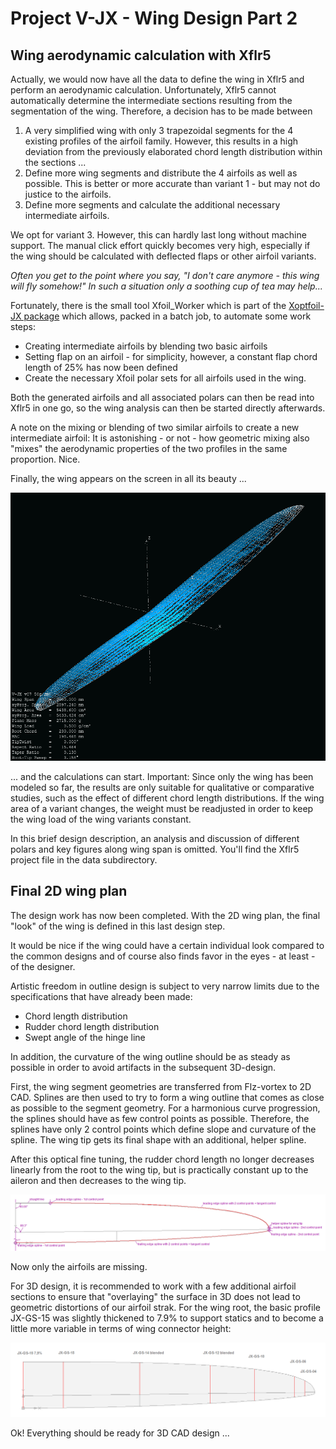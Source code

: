 # Project V-JX - Wing Design Part 2

## Wing aerodynamic calculation with Xflr5

Actually, we would now have all the data to define the wing in Xflr5 and perform an aerodynamic calculation. Unfortunately, Xflr5 cannot automatically determine the intermediate sections resulting from the segmentation of the wing. Therefore, a decision has to be made between 

1.	A very simplified wing with only 3 trapezoidal segments for the 4 existing profiles of the airfoil family. However, this results in a high deviation from the previously elaborated chord length distribution within the sections ...
2.	Define more wing segments and distribute the 4 airfoils as well as possible. This is better or more accurate than variant 1 - but may not do justice to the airfoils.
3.	Define more segments and calculate the additional necessary intermediate airfoils.

We opt for variant 3. However, this can hardly last long without machine support. The manual click effort quickly becomes very high, especially if the wing should be calculated with deflected flaps or other airfoil variants.

*Often you get to the point where you say, "I don't care anymore - this wing will fly somehow!" In such a situation only a soothing cup of tea may help...*

Fortunately, there is the small tool Xfoil_Worker which is part of the [Xoptfoil-JX package](https://github.com/jxjo/Xoptfoil-JX/releases) which allows, packed in a batch job, to automate some work steps: 

-	Creating intermediate airfoils by blending two basic airfoils
-	Setting flap on an airfoil - for simplicity, however, a constant flap chord length of 25% has now been defined
-	Create the necessary Xfoil polar sets for all airfoils used in the wing.   
 
Both the generated airfoils and all associated polars can then be read into Xflr5 in one go, so the wing analysis can then be started directly afterwards.

A note on the mixing or blending of two similar airfoils to create a new intermediate airfoil: It is astonishing - or not - how geometric mixing also "mixes" the aerodynamic properties of the two profiles in the same proportion. Nice.

Finally, the wing appears on the screen in all its beauty ...

![V-JX Xflr5Wing](images/V-JX_Xflr5_Wing.png)

... and the calculations can start. Important: Since only the wing has been modeled so far, the results are only suitable for qualitative or comparative studies, such as the effect of different chord length distributions. If the wing area of a variant changes, the weight must be readjusted in order to keep the wing load of the wing variants constant. 

In this brief design description, an analysis and discussion of different polars and key figures along wing span is omitted. You'll find the Xflr5 project file in the data subdirectory.


## Final 2D wing plan

The design work has now been completed. With the 2D wing plan, the final "look" of the wing is defined in this last design step.

It would be nice if the wing could have a certain individual look compared to the common designs and of course also finds favor in the eyes - at least - of the designer.

Artistic freedom in outline design is subject to very narrow limits due to the specifications that have already been made:

-	Chord length distribution
-	Rudder chord length distribution
-	Swept angle of the hinge line
 
In addition, the curvature of the wing outline should be as steady as possible in order to avoid artifacts in the subsequent 3D-design.

First, the wing segment geometries are transferred from Flz-vortex to 2D CAD. Splines are then used to try to form a wing outline that comes as close as possible to the segment geometry. For a harmonious curve progression, the splines should have as few control points as possible. Therefore, the splines have only 2 control points which define slope and curvature of the spline.  The wing tip gets its final shape with an additional, helper spline. 

After this optical fine tuning, the rudder chord length no longer decreases linearly from the root to the wing tip, but is practically constant up to the aileron and then decreases to the wing tip. 

![Wing planoutline](images/wing_plan_outline.png)
   
Now only the airfoils are missing. 

For 3D design, it is recommended to work with a few additional airfoil sections to ensure that "overlaying" the surface in 3D does not lead to geometric distortions of our airfoil strak. For the wing root, the basic profile JX-GS-15 was slightly thickened to 7.9% to support statics and to become a little more variable in terms of wing connector height:

![Wing airfoils](images/wing_airfoils.png)

Ok! Everything should be ready for 3D CAD design ...  


